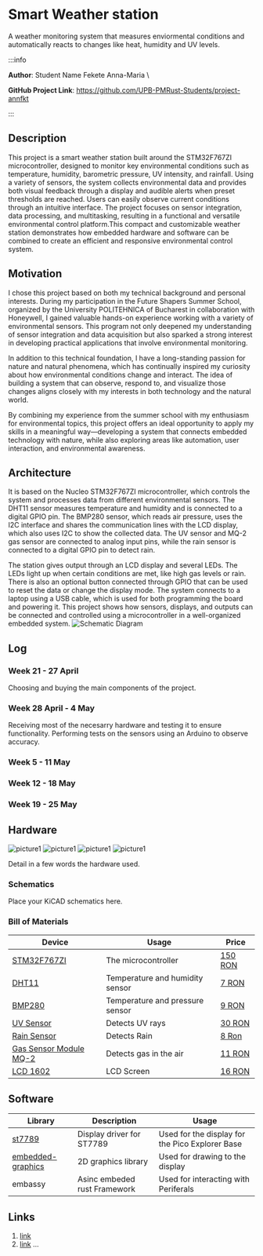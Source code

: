 # Smart Weather station
A weather monitoring system that measures enviormental conditions  and automatically reacts to changes like heat, humidity and UV levels.

:::info 

**Author**: Student Name Fekete Anna-Maria \

**GitHub Project Link**: https://github.com/UPB-PMRust-Students/project-annfkt

:::

## Description

This project is a smart weather station built around the STM32F767ZI microcontroller, designed to monitor key environmental conditions such as temperature, humidity, barometric pressure, UV intensity, and rainfall. Using a variety of sensors, the system collects environmental data and provides both visual feedback through a display and audible alerts when preset thresholds are reached. Users can easily observe current conditions through an intuitive interface. The project focuses on sensor integration, data processing, and multitasking, resulting in a functional and versatile environmental control platform.This compact and customizable weather station demonstrates how embedded hardware and software can be combined to create an efficient and responsive environmental control system.

## Motivation

I chose this project based on both my technical background and personal interests. During my participation in the Future Shapers Summer School, organized by the University POLITEHNICA of Bucharest in collaboration with Honeywell, I gained valuable hands-on experience working with a variety of environmental sensors. This program not only deepened my understanding of sensor integration and data acquisition but also sparked a strong interest in developing practical applications that involve environmental monitoring.

In addition to this technical foundation, I have a long-standing passion for nature and natural phenomena, which has continually inspired my curiosity about how environmental conditions change and interact. The idea of building a system that can observe, respond to, and visualize those changes aligns closely with my interests in both technology and the natural world.

By combining my experience from the summer school with my enthusiasm for environmental topics, this project offers an ideal opportunity to apply my skills in a meaningful way—developing a system that connects embedded technology with nature, while also exploring areas like automation, user interaction, and environmental awareness.

## Architecture 

It is based on the Nucleo STM32F767ZI microcontroller, which controls the system and processes data from different environmental sensors. The DHT11 sensor measures temperature and humidity and is connected to a digital GPIO pin. The BMP280 sensor, which reads air pressure, uses the I2C interface and shares the communication lines with the LCD display, which also uses I2C to show the collected data. The UV sensor and MQ-2 gas sensor are connected to analog input pins, while the rain sensor is connected to a digital GPIO pin to detect rain.

The station gives output through an LCD display and several LEDs. The LEDs light up when certain conditions are met, like high gas levels or rain. There is also an optional button connected through GPIO that can be used to reset the data or change the display mode. The system connects to a laptop using a USB cable, which is used for both programming the board and powering it. This project shows how sensors, displays, and outputs can be connected and controlled using a microcontroller in a well-organized embedded system.
![Schematic Diagram](Diagram.svg)
## Log

<!-- write your progress here every week -->

### Week 21 - 27 April
Choosing and buying the main components of the project.

### Week 28 April - 4 May
Receiving  most of the necesarry hardware and testing it to ensure functionality.
Performing tests on the sensors using an Arduino to observe accuracy.

### Week 5 - 11 May

### Week 12 - 18 May

### Week 19 - 25 May

## Hardware
![picture1](inirialhardware1.jpg)
![picture1](inirialhardware2.jpg)
![picture1](inirialhardware3.jpg)
![picture1](inirialhardware4.jpg)

Detail in a few words the hardware used.

### Schematics

Place your KiCAD schematics here.

### Bill of Materials

<!-- Fill out this table with all the hardware components that you might need.

The format is 
```
| [Device](link://to/device) | This is used ... | [price](link://to/store) |

```

-->

| Device | Usage | Price |
|--------|--------|-------|
| [STM32F767ZI](https://community.st.com/t5/stm32-mcus-products/getting-started-with-stm32f767zi/td-p/393384) | The microcontroller | [150 RON](https://www.tme.eu/ro/details/nucleo-l496zg/kituri-de-dezvoltare-stm/stmicroelectronics/?brutto=1&currency=RON&utm_source=google&utm_medium=cpc&utm_campaign=RUMUNIA%20%5BPLA%5D%20CSS&gad_source=1&gad_campaignid=10591401989&gbraid=0AAAAADyylhJslZBEB_0nbud_bTPnF0Cr7&gclid=Cj0KCQjw_dbABhC5ARIsAAh2Z-T7umUOvDhnYLHLi6mAC9NWR94C_WWwn-O-1GjxfoASqPme8mpvBOcaAheeEALw_wcB) |
|[DHT11](https://randomnerdtutorials.com/esp32-dht11-dht22-temperature-humidity-sensor-arduino-ide/)|Temperature and humidity sensor|[7 RON](https://www.bitmi.ro/modul-senzor-de-temperatura-si-umiditate-dht11-compatibil-arduino-10393.html?gad_source=1&gad_campaignid=21312430054&gbraid=0AAAAADLag-l9sLX5JFk2SUW07oJY9cwkP&gclid=Cj0KCQjw_dbABhC5ARIsAAh2Z-SEj5EVdTPHdqKYIvsgy2Yz_DyTOI8Zq8XX5cPLcJB31AZycjcqdnoaAoS9EALw_wcB)|
|[BMP280](https://www.youtube.com/watch?v=8nPW7nZEMiA)|Temperature and pressure sensor|[9 RON](https://sigmanortec.ro/modul-presiune-temperatura-si-umiditate-bmp280-5v?SubmitCurrency=1&id_currency=2&gad_source=1&gad_campaignid=22174019478&gbraid=0AAAAAC3W72NKFDYwdfyTTpSdW2LkNtz2F&gclid=Cj0KCQjw_dbABhC5ARIsAAh2Z-QAfzGGx1iYgA6aDzzKQEfz8v_HAdNXpbOv6NtgQyOdE76V_kryGzYaAiMfEALw_wcB)|
|[UV Sensor](https://www.youtube.com/watch?v=vJct0vD6WWg)|Detects UV rays|[30 RON](https://sigmanortec.ro/Senzor-UV-p135396936?SubmitCurrency=1&id_currency=2&gad_source=1&gad_campaignid=22174019478&gbraid=0AAAAAC3W72NKFDYwdfyTTpSdW2LkNtz2F&gclid=Cj0KCQjw_dbABhC5ARIsAAh2Z-R-x7NfHpjRiFCjC3kZh7JzyKZVfzkdEG79hsjOL4drh9XUx20E8WsaAm0MEALw_wcB)|
|[Rain Sensor](https://www.youtube.com/watch?v=p6Td_d9ItFE)|Detects Rain|[8 Ron](https://sigmanortec.ro/Modul-senzor-ploaie-p126182467)|
|[Gas Sensor Module MQ-2](https://www.youtube.com/watch?v=SJV51kScJLg)|Detects gas in the air|[11 RON](https://www.optimusdigital.ro/ro/senzori-de-gaze/107-modul-senzor-gas-mq-2.html)|
|[LCD 1602](https://www.youtube.com/watch?app=desktop&v=g9P9tFjDsCk)|LCD Screen|[16 RON](https://www.optimusdigital.ro/ro/optoelectronice-lcd-uri/2894-lcd-cu-interfata-i2c-si-backlight-albastru.html?gad_source=1&gad_campaignid=19615979487&gbraid=0AAAAADv-p3DST91rElLA-XfsBRapIVDc8&gclid=Cj0KCQjw_dbABhC5ARIsAAh2Z-QsNJRul-ToPWptOIpYHZcAVjxGyZ0mW1CtNOFzdc7oehQKJzZ7R3YaAjjcEALw_wcB)|


## Software

| Library | Description | Usage |
|---------|-------------|-------|
| [st7789](https://github.com/almindor/st7789) | Display driver for ST7789 | Used for the display for the Pico Explorer Base |
| [embedded-graphics](https://github.com/embedded-graphics/embedded-graphics) | 2D graphics library | Used for drawing to the display |
|embassy|Asinc embeded rust Framework|Used for interacting with Periferals|

## Links

<!-- Add a few links that inspired you and that you think you will use for your project -->

1. [link](https://example.com)
2. [link](https://example3.com)
...
 
